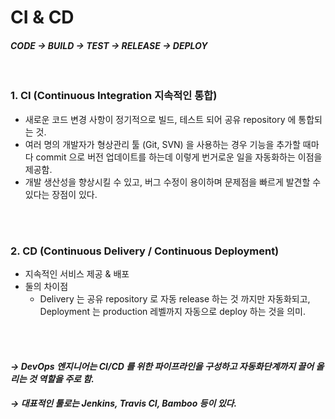 # CI & CD
#### *CODE → BUILD → TEST → RELEASE → DEPLOY*
<br>

### 1. **CI (Continuous Integration 지속적인 통합)**
* 새로운 코드 변경 사항이 정기적으로 빌드, 테스트 되어 공유 repository 에 통합되는 것.
* 여러 명의 개발자가 형상관리 툴 (Git, SVN) 을 사용하는 경우 기능을 추가할 때마다 commit 으로 버전 업데이트를 하는데 이렇게 번거로운 일을 자동화하는 이점을 제공함.
* 개발 생산성을 향상시킬 수 있고, 버그 수정이 용이하며 문제점을 빠르게 발견할 수 있다는 장점이 있다. 

<br><br>

### 2. **CD (Continuous Delivery / Continuous Deployment)**
* 지속적인 서비스 제공 & 배포
* 둘의 차이점
  * Delivery 는 공유 repository 로 자동 release 하는 것 까지만 자동화되고, Deployment 는 production 레벨까지 자동으로 deploy 하는 것을 의미.

<br><br>

#### *→ DevOps 엔지니어는 CI/CD 를 위한 파이프라인을 구성하고 자동화단계까지 끌어 올리는 것 역할을 주로 함.*
#### *→ 대표적인 툴로는 Jenkins, Travis CI, Bamboo 등이 있다.*
